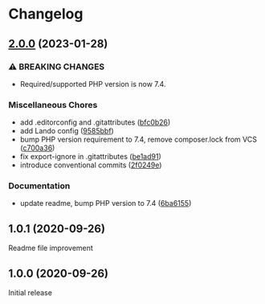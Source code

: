 # Changelog

## [2.0.0](https://github.com/DataLinx/gettext-context/compare/v1.0.1...v2.0.0) (2023-01-28)


### ⚠ BREAKING CHANGES

* Required/supported PHP version is now 7.4.

### Miscellaneous Chores

* add .editorconfig and .gitattributes ([bfc0b26](https://github.com/DataLinx/gettext-context/commit/bfc0b262d19ce07bd09a5f0b02e8051aefe57132))
* add Lando config ([9585bbf](https://github.com/DataLinx/gettext-context/commit/9585bbf3ce0f526080cc6ae45c85f32fe0434fa6))
* bump PHP version requirement to 7.4, remove composer.lock from VCS ([c700a36](https://github.com/DataLinx/gettext-context/commit/c700a36f0b6a1ad347014c1525a1ac919f2dc026))
* fix export-ignore in .gitattributes ([be1ad91](https://github.com/DataLinx/gettext-context/commit/be1ad91429b53f3a799bdb291596e9e1d87297b7))
* introduce conventional commits ([2f0249e](https://github.com/DataLinx/gettext-context/commit/2f0249e91131c7803a79d7323567ca1bff86a1b1))


### Documentation

* update readme, bump PHP version to 7.4 ([6ba6155](https://github.com/DataLinx/gettext-context/commit/6ba6155c56b224206c01e7c4701c6f72e9331b70))

## 1.0.1 (2020-09-26)

Readme file improvement

## 1.0.0 (2020-09-26)

Initial release
